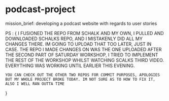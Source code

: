 # podcast-project
 mission_brief: developing a podcast website with regards to user stories

 PS : {
    I FUSIONED THE REPO FROM SCHALK AND MY OWN, I PULLED AND DOWNLOADED SCHALKS REPO, AND I MISTAKENLY DID ALL MY CHANGES THERE. IM GOING TO UPLOAD THAT TOO LATER, JUST IN     CASE. THE REPO I MADE CHANGES ON WAS THE ONE UPLOADED AFTER THE SECOND PART OF SATURDAY WORKSHOP, I TRIED TO IMPLEMENT THE REST OF THE WORKSHOP WHILST WATCHING SCALKS     THIRD VIDEO. EVERYTHING WAS WORKING UNTIL EARLIER THIS EVENING.
    
    YOU CAN CHECK OUT THE OTHER TWO REPOS FOR COMMIT PURPOSES, APOLOGIES BUT MY WHOLE PROJECT BROKE TODAY. IM NOT SURE AS TO HOW TO FIX IT, ALSO I WELL RAN OUTTA TIME
 }

